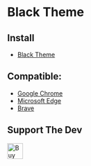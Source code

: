 # Black Theme

## Install
- [Black Theme](https://chrome.google.com/webstore/detail/black-theme/phdgkjdkmiilimbjbofcnoikhanohflg)

## Compatible:
- [Google Chrome](https://www.google.com/chrome)
- [Microsoft Edge](https://www.microsoft.com/edge)
- [Brave](https://brave.com)

## Support The Dev

<a href='https://ko-fi.com/W7W62KY05' target='_blank'><img height='36' style='border:0px;height:36px;' src='https://storage.ko-fi.com/cdn/kofi1.png?v=3' border='0' alt='Buy Me a Coffee at ko-fi.com' /></a>
